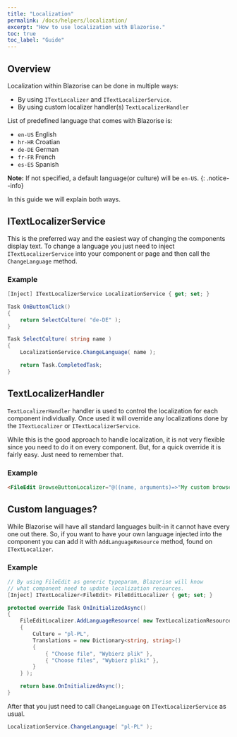 ```yaml
---
title: "Localization"
permalink: /docs/helpers/localization/
excerpt: "How to use localization with Blazorise."
toc: true
toc_label: "Guide"
---
```


## Overview

Localization within Blazorise can be done in multiple ways:

- By using `ITextLocalizer` and `ITextLocalizerService`.
- By using custom localizer handler(s) `TextLocalizerHandler`

List of predefined language that comes with Blazorise is:

- `en-US` English
- `hr-HR` Croatian
- `de-DE` German
- `fr-FR` French
- `es-ES` Spanish

**Note:** If not specified, a default language(or culture) will be `en-US`.
{: .notice--info}

In this guide we will explain both ways.

## ITextLocalizerService

This is the preferred way and the easiest way of changing the components display text. To change a language you just need to inject `ITextLocalizerService` into your component or page and then call the `ChangeLanguage` method.

### Example

```cs
[Inject] ITextLocalizerService LocalizationService { get; set; }

Task OnButtonClick()
{
    return SelectCulture( "de-DE" );
}

Task SelectCulture( string name )
{
    LocalizationService.ChangeLanguage( name );

    return Task.CompletedTask;
}
```

## TextLocalizerHandler

`TextLocalizerHandler` handler is used to control the localization for each component individually. Once used it will override any localizations done by the `ITextLocalizer` or `ITextLocalizerService`.

While this is the good approach to handle localization, it is not very flexible since you need to do it on every component. But, for a quick override it is fairly easy. Just need to remember that.

### Example

```html
<FileEdit BrowseButtonLocalizer="@((name, arguments)=>"My custom browse button")" />
```

## Custom languages?

While Blazorise will have all standard languages built-in it cannot have every one out there. So, if you want to have your own language injected into the component you can add it with `AddLanguageResource` method, found on `ITextLocalizer`.

### Example

```cs
// By using FileEdit as generic typeparam, Blazorise will know
// what component need to update localization resources.
[Inject] ITextLocalizer<FileEdit> FileEditLocalizer { get; set; }

protected override Task OnInitializedAsync()
{
    FileEditLocalizer.AddLanguageResource( new TextLocalizationResource
    {
        Culture = "pl-PL",
        Translations = new Dictionary<string, string>()
        {
            { "Choose file", "Wybierz plik" },
            { "Choose files", "Wybierz pliki" },
        }
    } );

    return base.OnInitializedAsync();
}
```

After that you just need to call `ChangeLanguage` on `ITextLocalizerService` as usual.

```cs
LocalizationService.ChangeLanguage( "pl-PL" );
```